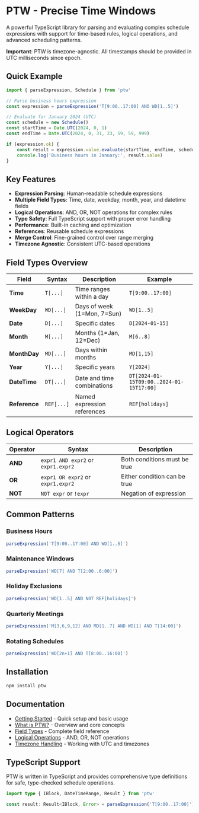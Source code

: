 # PTW - Precise Time Windows

A powerful TypeScript library for parsing and evaluating complex schedule expressions with support for time-based rules, logical operations, and advanced scheduling patterns.

**Important**: PTW is timezone-agnostic. All timestamps should be provided in UTC milliseconds since epoch.

## Quick Example

```typescript
import { parseExpression, Schedule } from 'ptw'

// Parse business hours expression
const expression = parseExpression('T[9:00..17:00] AND WD[1..5]')

// Evaluate for January 2024 (UTC)
const schedule = new Schedule()
const startTime = Date.UTC(2024, 0, 1)
const endTime = Date.UTC(2024, 0, 31, 23, 59, 59, 999)

if (expression.ok) {
    const result = expression.value.evaluate(startTime, endTime, schedule)
    console.log('Business hours in January:', result.value)
}
```

## Key Features

- **Expression Parsing**: Human-readable schedule expressions
- **Multiple Field Types**: Time, date, weekday, month, year, and datetime fields
- **Logical Operations**: AND, OR, NOT operations for complex rules
- **Type Safety**: Full TypeScript support with proper error handling
- **Performance**: Built-in caching and optimization
- **References**: Reusable schedule expressions
- **Merge Control**: Fine-grained control over range merging
- **Timezone Agnostic**: Consistent UTC-based operations

## Field Types Overview

| Field | Syntax | Description | Example |
|-------|--------|-------------|---------|
| **Time** | `T[...]` | Time ranges within a day | `T[9:00..17:00]` |
| **WeekDay** | `WD[...]` | Days of week (1=Mon, 7=Sun) | `WD[1..5]` |
| **Date** | `D[...]` | Specific dates | `D[2024-01-15]` |
| **Month** | `M[...]` | Months (1=Jan, 12=Dec) | `M[6..8]` |
| **MonthDay** | `MD[...]` | Days within months | `MD[1,15]` |
| **Year** | `Y[...]` | Specific years | `Y[2024]` |
| **DateTime** | `DT[...]` | Date and time combinations | `DT[2024-01-15T09:00..2024-01-15T17:00]` |
| **Reference** | `REF[...]` | Named expression references | `REF[holidays]` |

## Logical Operators

| Operator | Syntax | Description |
|----------|--------|-------------|
| **AND** | `expr1 AND expr2` or `expr1.expr2` | Both conditions must be true |
| **OR** | `expr1 OR expr2` or `expr1,expr2` | Either condition can be true |
| **NOT** | `NOT expr` or `!expr` | Negation of expression |

## Common Patterns

### Business Hours
```typescript
parseExpression('T[9:00..17:00] AND WD[1..5]')
```

### Maintenance Windows
```typescript
parseExpression('WD[7] AND T[2:00..6:00]')
```

### Holiday Exclusions
```typescript
parseExpression('WD[1..5] AND NOT REF[holidays]')
```

### Quarterly Meetings
```typescript
parseExpression('M[3,6,9,12] AND MD[1..7] AND WD[1] AND T[14:00]')
```

### Rotating Schedules
```typescript
parseExpression('WD[2n+1] AND T[8:00..16:00]')
```

## Installation

```bash
npm install ptw
```

## Documentation

- [Getting Started](/guide/getting-started) - Quick setup and basic usage
- [What is PTW?](/guide/what-is) - Overview and core concepts
- [Field Types](/guide/field-types) - Complete field reference
- [Logical Operations](/guide/logical-operations) - AND, OR, NOT operations
- [Timezone Handling](/guide/timezones) - Working with UTC and timezones

## TypeScript Support

PTW is written in TypeScript and provides comprehensive type definitions for safe, type-checked schedule operations.

```typescript
import type { IBlock, DateTimeRange, Result } from 'ptw'

const result: Result<IBlock, Error> = parseExpression('T[9:00..17:00]')
```